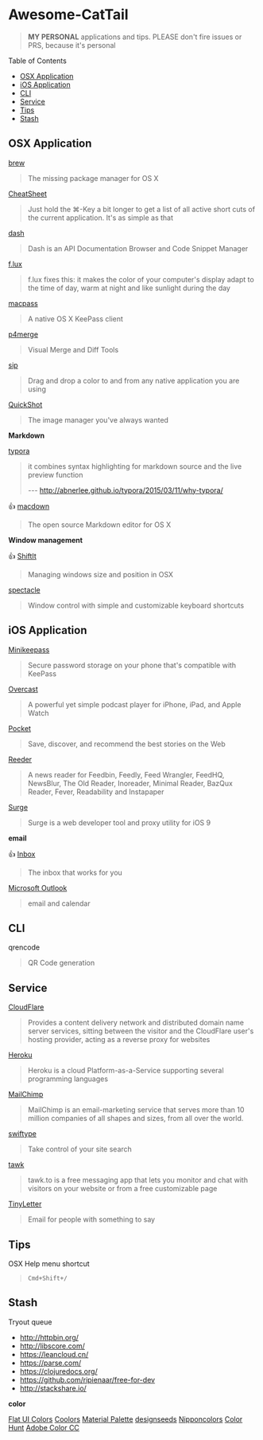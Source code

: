 # Awesome-CatTail

> **MY PERSONAL** applications and tips. PLEASE don't fire issues or PRS, because it's personal

Table of Contents

* [OSX Application](#osx-application)
* [iOS Application](#ios-application)
* [CLI](#cli)
* [Service](#service)
* [Tips](#tips)
* [Stash](#stash)

## OSX Application

[brew](http://brew.sh/)

> The missing package manager for OS X

[CheatSheet](http://www.mediaatelier.com/CheatSheet)

> Just hold the ⌘-Key a bit longer to get a list of all active short cuts of the current application. It's as simple as that

[dash](https://kapeli.com/)

> Dash is an API Documentation Browser and Code Snippet Manager

[f.lux](https://justgetflux.com/)

> f.lux fixes this: it makes the color of your computer's display adapt to the time of day, warm at night and like sunlight during the day

[macpass](https://github.com/mstarke/MacPass)

> A native OS X KeePass client

[p4merge](https://www.perforce.com/product/components/perforce-visual-merge-and-diff-tools)

> Visual Merge and Diff Tools

[sip](http://theolabrothers.com/)

> Drag and drop a color to and from any native application you are using

[QuickShot](http://www.thnkdev.com/QuickShot/)

> The image manager you've always wanted

**Markdown**

[typora](http://typora.io/)

> it combines syntax highlighting for markdown source and the live preview function
> 
> --- http://abnerlee.github.io/typora/2015/03/11/why-typora/

:+1: [macdown](http://macdown.uranusjr.com/)

> The open source Markdown editor for OS X

**Window management**

:+1: [ShiftIt](https://github.com/fikovnik/ShiftIt)

> Managing windows size and position in OSX

[spectacle](https://www.spectacleapp.com/)

> Window control with simple and customizable keyboard shortcuts

## iOS Application

[Minikeepass](https://minikeepass.github.io/)

> Secure password storage on your phone that's compatible with KeePass

[Overcast](https://overcast.fm/)

> A powerful yet simple podcast player for iPhone, iPad, and Apple Watch

[Pocket](https://getpocket.com/)

> Save, discover, and recommend the best stories on the Web

[Reeder](http://reederapp.com/)

> A news reader for Feedbin, Feedly, Feed Wrangler, FeedHQ, NewsBlur, The Old Reader, Inoreader, Minimal Reader, BazQux Reader, Fever, Readability and Instapaper

[Surge](http://surge.run/)

> Surge is a web developer tool and proxy utility for iOS 9

**email**

:+1: [Inbox](https://www.google.com/inbox/)

> The inbox that works for you

[Microsoft Outlook](https://itunes.apple.com/us/app/microsoft-outlook-email-calendar/id951937596?mt=8)

> email and calendar

## CLI

qrencode

> QR Code generation

## Service

[CloudFlare](https://www.cloudflare.com/)

> Provides a content delivery network and distributed domain name server services, sitting between the visitor and the CloudFlare user's hosting provider, acting as a reverse proxy for websites

[Heroku](https://www.heroku.com/)

> Heroku is a cloud Platform-as-a-Service supporting several programming languages

[MailChimp](http://mailchimp.com/)
> MailChimp is an email-marketing service that serves more than 10 million companies of all shapes and sizes, from all over the world.

[swiftype](https://swiftype.com/)

> Take control of your site search

[tawk](https://www.tawk.to/)

> tawk.to is a free messaging app that lets you monitor and chat with visitors on your website or from a free customizable page

[TinyLetter](https://tinyletter.com/)

> Email for people with something to say

## Tips

OSX Help menu shortcut

> `Cmd+Shift+/`

## Stash

Tryout queue

* http://httpbin.org/
* http://libscore.com/
* https://leancloud.cn/
* https://parse.com/
* https://clojuredocs.org/
* https://github.com/ripienaar/free-for-dev
* http://stackshare.io/

**color**

[Flat UI Colors](http://flatuicolors.com/)
[Coolors](https://coolors.co/browser)
[Material Palette](https://www.materialpalette.com/green/indigo)
[designseeds](https://www.instagram.com/designseeds/)
[Nipponcolors](http://nipponcolors.com/)
[Color Hunt](http://www.colorhunt.co/)
[Adobe Color CC](https://color.adobe.com/)
